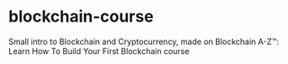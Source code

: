 # blockchain-course
Small intro to Blockchain and Cryptocurrency, made on Blockchain A-Z™: Learn How To Build Your First Blockchain course
